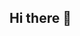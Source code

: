 ## Hi there 👋

<!--

**Here are some ideas to get you started:**

🙋‍♀️ We are __SkyOps__ ☁️ Cloud and DevOps services & AWS security expert
🌈 Founded - 2023
👩‍💻 https://skyops.io
-->
